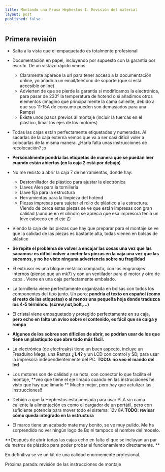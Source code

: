 ```yaml
---
title: Montando una Prusa Hephestos I: Revisión del material
layout: post
published: false
---
```

## Primera revisión

* Salta a la vista que el empaquetado es totalmente profesional
* Documentación en papel, incluyendo por supuesto con la garantía por escrito. De un vistazo rápido vemos:
	* Claramente aparece la url para tener acceso a la documentación online, yo añadiría un email/teléfono de soporte (que sí está accesible online)
	* Advierten de que se pierde la garantía si modificamos la electrónica, para pasar de 230º la temperatura de hotend o si añadimos otros elementos (imagino que principalmente la cama caliente, debido a que sus 11-15A de consumo pueden son demasiados para una Ramps)
	* Existe unos pasos previos al montaje (incluir la tuercas en el plástico, limar los ejes 
	de los motores)
* Todas las cajas están perfectamente etiquetadas y numeradas. Al sacarlas de la caja externa vemos que va a ser casi difícil voler a colocarlas de la misma manera. ¿Haría falta unas instrucciones de recolocación? ;p
* **Personalmente pondría las etiquetas de manera que se puedan leer cuando están abiertas (en la caja 2 está por debajo)**
* No me resisto a abrir la caja 7 de herramientas, donde hay:
	* Destornillador de plástico para ajustar la electrónica
	* Llaves Alen para la tornillería
	* Llave fija para la estructura
	* Herramientas para la limpieza del hotend
	* Piezas impresas para sujetar el rollo de plástico a la estructura. Viendo de cerca estas piezas se ve que están impresas con gran calidad (aunque en el cilindro se aprecia que esa impresora tenía un leve cabeceo en el eje Z)
* Viendo la caja de las piezas que hay que preparar para el montaje se ve que la calidad de las piezas es bastante alta, todas vienen en bolsas de plástico

* **Se repite el problema de volver a encajar las cosas una vez que las sacamos: es difícil volver a meter las piezas en la caja una vez que las sacamos, y no he visto ninguna advertencia sobre su fragilidad**
* El extrusor es una bloque metálico compacto, con los engranajes internos (pienso que un mk7) y con un ventilador para el motor y otro de capa . Viene en una caja perfectamente embalado. 
* La tornillería viene perfectamente organizada en bolsas con todos los componentes del tipo junto. Un pero: **pondría el texto en español (como el resto de las etiquetas) o al menos una pequeña hoja donde traduzca los 4-5 términos: (screw,nut,bolt,...)**
* El cristal viene empaquetado y protegido perfectamente en su caja, **pero echo en falta un aviso sobre el contenido, es fácil que se caiga y rompa**
* **Algunos de los sobres son díficiles de abrir, se podrían usar de los que tiene un plastiquito que abre todo más fácil.**
* La electrónica (de elecfreaks) tiene un buen aspecto, incluye un Freaduino Mega, una Ramps **¿1.4?** y un LCD con control y SD, para usar la impresora independientemente del PC. **TODO: no veo el mando del lcd**
* Los motores son de calidad y se nota, con conector lo que facilita el montaje, **veo que tiene el eje limado cuando en las instrucciones he visto que hay que limarlo ** Mucho mejor, pero hay que actulizar las instrucciones!!
* Debido a que ĺa Hephestos está pensada para usar PLA sin cama caliente la alimentación es como el cargador de un portátil, pero con suficiente potencia para mover todo el sistema: 12v 8A **TODO: revisar cómo queda integrado en la estructura**
* El marco tiene un acabado mate muy bonito, se ve muy pulido. Me ha sorprendido no ver ningún logo de Bq ni tampoco el nombre del modelo.

**Después de abrir todas las cajas echo en falta el que se incluyan un par de metros de plástico para poder probar el funcionamiento directamente.	**

En definitiva se ve un kit de una calidad enormemente profesional.

Próxima parada: revisión de las instrucciones de montaje